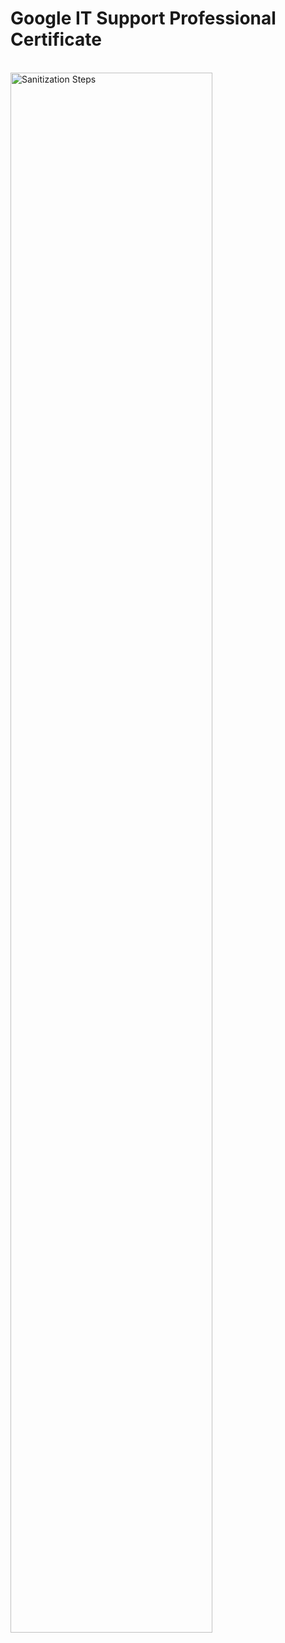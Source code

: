 # Google IT Support Professional Certificate

<br/>
<img src="https://i.imgur.com/Bgj8R68.png" height="80%" width="80%" alt="Sanitization Steps"/>
<br />
